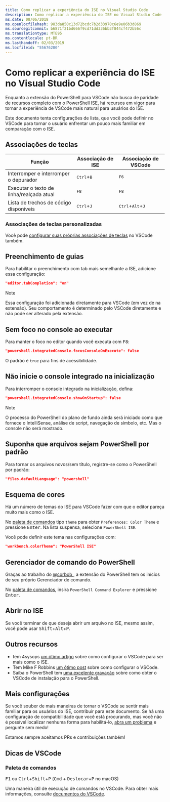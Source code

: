 ```yaml
---
title: Como replicar a experiência do ISE no Visual Studio Code
description: Como replicar a experiência do ISE no Visual Studio Code
ms.date: 08/06/2018
ms.openlocfilehash: 983da850c13d72bcdc7b2d33970c6e9e06b3d869
ms.sourcegitcommit: b6871f21bd666f9cd71dd336bb3f844cf472b56c
ms.translationtype: MTE95
ms.contentlocale: pt-BR
ms.lasthandoff: 02/03/2019
ms.locfileid: "55676280"
---
```

# <a name="how-to-replicate-the-ise-experience-in-visual-studio-code"></a>Como replicar a experiência do ISE no Visual Studio Code

Enquanto a extensão do PowerShell para VSCode não busca de paridade de recursos completo com o PowerShell ISE, há recursos em vigor para tornar a experiência de VSCode mais natural para usuários do ISE.

Este documento tenta configurações de lista, que você pode definir no VSCode para tornar o usuário enfrentar um pouco mais familiar em comparação com o ISE.

## <a name="key-bindings"></a>Associações de teclas

| Função                              | Associação de ISE                  | Associação de VSCode                              |
| ----------------                      | -----------                  | --------------                              |
| Interromper e interromper o depurador          | <kbd>Ctrl</kbd>+<kbd>B</kbd> | <kbd>F6</kbd>                               |
| Executar o texto de linha/realçada atual | <kbd>F8</kbd>                | <kbd>F8</kbd>                               |
| Lista de trechos de código disponíveis               | <kbd>Ctrl</kbd>+<kbd>J</kbd> | <kbd>Ctrl</kbd>+<kbd>Alt</kbd>+<kbd>J</kbd> |

### <a name="custom-key-bindings"></a>Associações de teclas personalizadas

Você pode [configurar suas próprias associações de teclas](https://code.visualstudio.com/docs/getstarted/keybindings#_custom-keybindings-for-refactorings) no VSCode também.

## <a name="tab-completion"></a>Preenchimento de guias

Para habilitar o preenchimento com tab mais semelhante a ISE, adicione essa configuração:

```json
"editor.tabCompletion": "on"
```

> [!NOTE]
> Essa configuração foi adicionada diretamente para VSCode (em vez de na extensão). Seu comportamento é determinado pelo VSCode diretamente e não pode ser alterado pela extensão.

## <a name="no-focus-on-console-when-executing"></a>Sem foco no console ao executar

Para manter o foco no editor quando você executa com <kbd>F8</kbd>:

```json
"powershell.integratedConsole.focusConsoleOnExecute": false
```

O padrão é `true` para fins de acessibilidade.

## <a name="dont-start-integrated-console-on-startup"></a>Não inicie o console integrado na inicialização

Para interromper o console integrado na inicialização, defina:

```json
"powershell.integratedConsole.showOnStartup": false
```

> [!NOTE]
> O processo do PowerShell do plano de fundo ainda será iniciado como que fornece o IntelliSense, análise de script, navegação de símbolo, etc. Mas o console não será mostrado.

## <a name="assume-files-are-powershell-by-default"></a>Suponha que arquivos sejam PowerShell por padrão

Para tornar os arquivos novos/sem título, registre-se como o PowerShell por padrão:

```json
"files.defaultLanguage": "powershell"
```

## <a name="color-scheme"></a>Esquema de cores

Há um número de temas do ISE para VSCode fazer com que o editor pareça muito mais como o ISE.

No [paleta de comandos] tipo `theme` para obter `Preferences: Color Theme` e pressione <kbd>Enter</kbd>.
Na lista suspensa, selecione `PowerShell ISE`.

Você pode definir este tema nas configurações com:

```json
"workbench.colorTheme": "PowerShell ISE"
```

## <a name="powershell-command-explorer"></a>Gerenciador de comando do PowerShell

Graças ao trabalho do [ @corbob ](https://github.com/corbob), a extensão do PowerShell tem os inícios de seu próprio Gerenciador de comando.

No [paleta de comandos], insira `PowerShell Command Explorer` e pressione <kbd>Enter</kbd>.

## <a name="open-in-the-ise"></a>Abrir no ISE

Se você terminar de que deseja abrir um arquivo no ISE, mesmo assim, você pode usar <kbd>Shift</kbd>+<kbd>Alt</kbd>+<kbd>P</kbd>.

## <a name="other-resources"></a>Outros recursos

- tem 4sysops [um ótimo artigo](https://4sysops.com/archives/make-visual-studio-code-look-and-behave-like-powershell-ise/) sobre como configurar o VSCode para ser mais como o ISE.
- Tem Mike F Robbins [um ótimo post](https://mikefrobbins.com/2017/08/24/how-to-install-visual-studio-code-and-configure-it-as-a-replacement-for-the-powershell-ise/) sobre como configurar o VSCode.
- Saiba o PowerShell tem [uma excelente gravação](https://www.learnpwsh.com/setup-vs-code-for-powershell/) sobre como obter o VSCode de instalação para o PowerShell.

## <a name="more-settings"></a>Mais configurações

Se você souber de mais maneiras de tornar o VSCode se sentir mais familiar para os usuários do ISE, contribuir para este documento. Se há uma configuração de compatibilidade que você está procurando, mas você não é possível localizar nenhuma forma para habilitá-lo, [abra um problema](https://github.com/PowerShell/vscode-powershell/issues/new/choose) e pergunte sem medo!

Estamos sempre aceitamos PRs e contribuições também!

## <a name="vscode-tips"></a>Dicas de VSCode

### <a name="command-palette"></a>Paleta de comandos

<kbd>F1</kbd> ou <kbd>Ctrl</kbd>+<kbd>Shift</kbd>+<kbd>P</kbd> (<kbd>Cmd</kbd> + <kbd> Deslocar</kbd>+<kbd>P</kbd> no macOS)

Uma maneira útil de execução de comandos no VSCode.
Para obter mais informações, consulte [documentos do VSCode](https://code.visualstudio.com/docs/getstarted/userinterface#_command-palette).

[Paleta de comandos]: #command-palette
